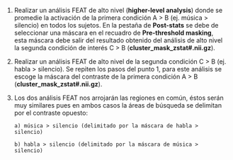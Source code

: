 1. Realizar un análisis FEAT de alto nivel (**higher-level analysis**) donde se promedie la activación de la primera condición A > B (ej. música > silencio) en todos los sujetos. En la pestaña de **Post-stats** se debe de seleccionar una máscara en el recuadro de **Pre-threshold masking**, esta máscara debe salir del resultado obtenido del análisis de alto nivel la segunda condición de interés
C > B (**cluster_mask_zstat#.nii.gz**).

2. Realizar un análisis FEAT de alto nivel de la segunda condición  C > B (ej. habla > silencio). Se repiten los pasos del punto 1, para este análisis se escoge la máscara del contraste de la primera condición A > B (**cluster_mask_zstat#.nii.gz**).

3. Los dos análisis FEAT nos arrojarán las regiones en común, éstos serán muy similares pues en ambos casos la áreas de búsqueda se delimitan por el contraste opuesto:

     ```a) música > silencio (delimitado por la máscara de habla > silencio)```

     ```b) habla > silencio (delimitado por la máscara de música > silencio)```

